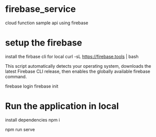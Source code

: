 # firebase_service
cloud function sample api using firebase

# setup the firebase
install the firbase cli for local
curl -sL https://firebase.tools | bash

This script automatically detects your operating system, downloads the latest Firebase CLI release, then enables the globally available firebase command.

firebase login
firebase init


# Run the application in local
install dependencies
npm i

npm run serve
